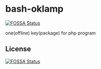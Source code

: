 # bash-oklamp
[![FOSSA Status](https://app.fossa.io/api/projects/git%2Bgithub.com%2FLeanderChen%2Foklamp.svg?type=shield)](https://app.fossa.io/projects/git%2Bgithub.com%2FLeanderChen%2Foklamp?ref=badge_shield)

one(offline) key(package) for php program


## License
[![FOSSA Status](https://app.fossa.io/api/projects/git%2Bgithub.com%2FLeanderChen%2Foklamp.svg?type=large)](https://app.fossa.io/projects/git%2Bgithub.com%2FLeanderChen%2Foklamp?ref=badge_large)